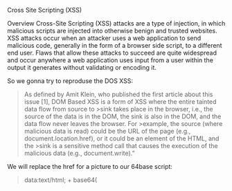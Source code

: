 Cross Site Scripting (XSS)

Overview
Cross-Site Scripting (XSS) attacks are a type of injection, in which malicious scripts are injected into otherwise benign and trusted websites. XSS attacks occur when an attacker uses a web application to send malicious code, generally in the form of a browser side script, to a different end user. Flaws that allow these attacks to succeed are quite widespread and occur anywhere a web application uses input from a user within the output it generates without validating or encoding it.




So we gonna try to reproduse the DOS XSS:

>As defined by Amit Klein, who published the first article about this issue [1], DOM Based XSS is a form of XSS where the entire tainted data flow from source to >sink takes place in the browser, i.e., the source of the data is in the DOM, the sink is also in the DOM, and the data flow never leaves the browser. For >example, the source (where malicious data is read) could be the URL of the page (e.g., document.location.href), or it could be an element of the HTML, and the >sink is a sensitive method call that causes the execution of the malicious data (e.g., document.write).”

We will replace the href for a picture to our 64base script:
>data:text/html; + base64(<script>alert("here we are");<?script>)

<img width="381" alt="Screen Shot 2021-12-10 at 2 43 06 PM" src="https://user-images.githubusercontent.com/64800542/145584193-294b6b43-6426-40e1-9b61-465d320514f9.png">

In the real life it might me a more dagereuse script (for stealing cookies or something).

<img width="801" alt="Screen Shot 2021-12-10 at 2 47 35 PM" src="https://user-images.githubusercontent.com/64800542/145584169-64cea32e-6b29-4278-b3d7-52d9ac4e89bb.png">


Here you can find a cheatsheet "XSS prevention":
>https://cheatsheetseries.owasp.org/cheatsheets/Cross_Site_Scripting_Prevention_Cheat_Sheet.html



